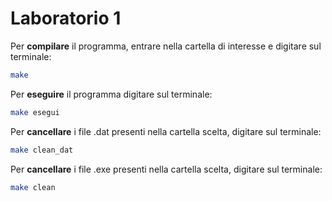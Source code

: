 # Laboratorio 1

Per **compilare** il programma, entrare nella cartella di interesse e digitare sul terminale:
```bash
make
```
Per **eseguire** il programma digitare sul terminale: 
```bash
make esegui
```
Per **cancellare** i file .dat presenti nella cartella scelta, digitare sul terminale: 
```bash
make clean_dat
```
Per **cancellare** i file .exe presenti nella cartella scelta, digitare sul terminale: 
```bash
make clean
```

